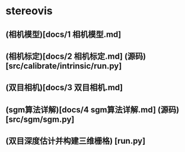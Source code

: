 # stereovis

## (相机模型)[docs/1 相机模型.md]

## (相机标定)[docs/2 相机标定.md] (源码)[src/calibrate/intrinsic/run.py]

## (双目相机)[docs/3 双目相机.md]

## (sgm算法详解)[docs/4 sgm算法详解.md] (源码)[src/sgm/sgm.py]

## (双目深度估计并构建三维栅格) [run.py]